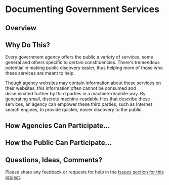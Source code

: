 Documenting Government Services 
==============

## Overview


## Why Do This?

Every government agency offers the public a variety of services, some general and others specific to certain constituencies.  There's tremendous potential in making public discovery easier, thus helping more of those who these services are meant to help.  

Though agency websites may contain information about these services on their websites, this information often cannot be consumed and disseminated further by third parties in a machine-readible way.  By generating small, discrete machine-readable files that describe these services, an agency can empower these third parties, such as Internet search engines, to provide quicker, easier discovery to the public.  

## How Agencies Can Participate...


## How the Public Can Participate...


## Questions, Ideas, Comments?

Please share any feedback or requests for help in the [Issues section for this project](https://github.com/gbinal/services-model/issues).   
